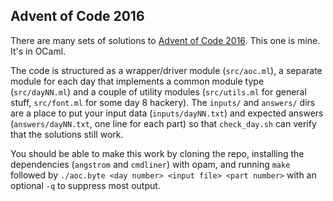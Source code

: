 Advent of Code 2016
-------------------

There are many sets of solutions to
[Advent of Code 2016](http://adventofcode.com/2016/). This one is mine. It's in
OCaml.

The code is structured as a wrapper/driver module (`src/aoc.ml`), a separate
module for each day that implements a common module type (`src/dayNN.ml`) and a
couple of utility modules (`src/utils.ml` for general stuff, `src/font.ml` for
some day 8 hackery). The `inputs/` and `answers/` dirs are a place to put your
input data (`inputs/dayNN.txt`) and expected answers (`answers/dayNN.txt`, one
line for each part) so that `check_day.sh` can verify that the solutions still
work.

You should be able to make this work by cloning the repo, installing the
dependencies (`angstrom` and `cmdliner`) with opam, and running `make` followed
by `./aoc.byte <day number> <input file> <part number>` with an optional `-q`
to suppress most output.
